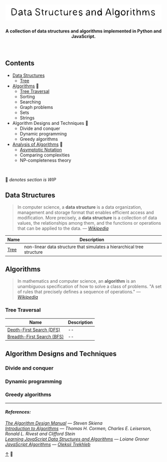 <h1 align="center"><img src="assets/title.svg" /></h1>
<h4 align="center">A collection of data structures and algorithms implemented in Python and JavaScript.</h4>

<br>

## Contents
- [Data Structures](#data-structures)
  - [Tree](src/data-structures)
- [Algorithms](#algorithms) 🚧
  - [Tree Traversal](#tree-traversal)
  - Sorting
  - Searching
  - Graph problems
  - Sets
  - Strings
- Algorithm Designs and Techniques 🚧
  - Divide and conquer
  - Dynamic programming
  - Greedy algorithms
- [Analysis of Algorithms](src/analysis-of-algorithms/README.md) 🚧
  - [Asymptotic Notation](src/analysis-of-algorithms/asymptotic-notation/README.md)
  - Comparing complexities
  - NP-completeness theory
<br>

🚧 _denotes section is WIP_

## Data Structures

> In computer science, a __data structure__ is a data organization, management and storage format that enables efficient access and modification. More precisely, a __data structure__ is a collection of data values, the relationships among them, and the functions or operations that can be applied to the data. _— [Wikipedia](https://en.wikipedia.org/wiki/Data_structure)_

|Name|Description|
|----|-----------|
|[Tree](src/data-structures/tree)|non-linear data structure that simulates a hierarchical tree structure|

## Algorithms

> In mathematics and computer science, an __algorithm__ is an unambiguous specification of how to solve a class of problems. "A set of rules that precisely defines a sequence of operations." — _[Wikipedia](https://en.wikipedia.org/wiki/Algorithm)_

### Tree Traversal

|Name|Description|
|----|-----------|
|[Depth-First Search (DFS)](src/algorithms/tree/depth-first-search)|--|
|[Breadth-First Search (BFS)](src/algorithms/tree/breadth-first-search)|--|

## Algorithm Designs and Techniques

### Divide and conquer

### Dynamic programming

### Greedy algorithms

<hr>

#### _References:_

_[The Algorithm Design Manual](http://www.algorist.com/) — Steven Skiena_  
_[Introduction to Algorithms](https://mitpress.mit.edu/books/introduction-algorithms-third-edition) — Thomas H. Cormen, Charles E. Leiserson, Ronald L. Rivest and Clifford Stein_  
_[Learning JavaScript Data Structures and Algorithms](https://www.oreilly.com/library/view/learning-javascript-data/9781783554874/) — Loiane Groner_  
_[JavaScript Algorithms](https://github.com/trekhleb/javascript-algorithms) — [Oleksii Trekhleb](https://github.com/trekhleb)_

[↑](#contents) 👋